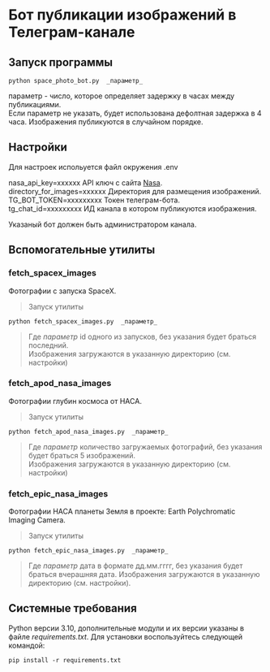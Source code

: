 # Бот публикации изображений в Телеграм-канале


## Запуск программы
```
python space_photo_bot.py  _параметр_
```
параметр - число, которое определяет задержку в часах между публикациями.<br>
Если параметр не указать, будет использована дефолтная задержка в 4 часа.
Изображения публикуются в случайном порядке.

## Настройки
Для настроек испольуется файл окружения .env<br>

nasa_api_key=xxxxxx  API ключ с сайта [Nasa](https://api.nasa.gov/). <br>
directory_for_images=xxxxxx     Директория для размещения изображений.<br>
TG_BOT_TOKEN=xxxxxxxxx      Токен телеграм-бота.<br>
tg_chat_id=xxxxxxxxx    ИД канала в котором публикуются изображения.<br>

Указаный бот должен быть администратором канала.

## Вспомогательные утилиты

### fetch_spacex_images
Фотографии с запуска SpaceX.

> Запуск утилиты
```
python fetch_spacex_images.py  _параметр_ 
```
> Где _параметр_ id одного из запусков, без указания будет браться последний.<br>
> Изображения загружаются в указанную директорию (см. настройки) 

### fetch_apod_nasa_images
Фотографии глубин космоса от HACA.

> Запуск утилиты
``` 
python fetch_apod_nasa_images.py  _параметр_ 
```
> Где _параметр_ количество загружаемых фотографий, без указания будет браться 5 изображений.<br>
> Изображения загружаются в указанную директорию (см. настройки) 

### fetch_epic_nasa_images
Фотографии HACA планеты Земля в проекте: Earth Polychromatic Imaging Camera.

> Запуск утилиты
``` 
python fetch_epic_nasa_images.py  _параметр_
```
> Где _параметр_ дата в формате дд.мм.гггг, без указания будет браться вчерашняя дата.
> Изображения загружаются в указанную директорию (см. настройки).

## Системные требования

Python версии 3.10, дополнительные модули и их версии указаны в файле *requirements.txt*.
Для установки воспользуйтесь следующей командой:
```
pip install -r requirements.txt
```

